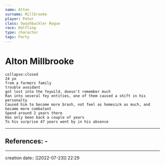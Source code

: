 ```yaml
---
name: Alton
surname: Millbrooke
player: Peter
class: Swashbuckler Rogue
race: Halfling 
type: character
tags: Party
---
```


# Alton Millbrooke 

```ad-ooc
collapse:closed
24 yo
from a farmers family
trouble avoidant
got lost into the feywild, doesn't remember much
Ran into several fey entities, one of them caused a shift in his personalty
Caused him to become more brash, not feel as homesick as much, and became more combatant
Spend around 2 years there
Has only been back a couple of years
To his surprise 47 years went by in his absence

```

___ 
## References: - 
--- 
creation date:: [[2022-07-23]] 22:29